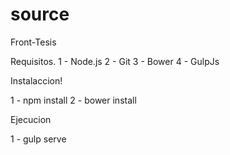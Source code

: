 # source
Front-Tesis

Requisitos. 
1 - Node.js
2 - Git
3 - Bower
4 - GulpJs

Instalaccion! 

1 - npm install
2 - bower install

Ejecucion 

1 - gulp serve
